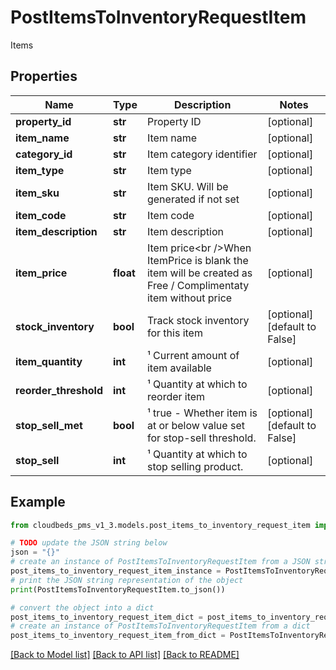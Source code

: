 # PostItemsToInventoryRequestItem

Items

## Properties

Name | Type | Description | Notes
------------ | ------------- | ------------- | -------------
**property_id** | **str** | Property ID | [optional] 
**item_name** | **str** | Item name | [optional] 
**category_id** | **str** | Item category identifier | [optional] 
**item_type** | **str** | Item type | [optional] 
**item_sku** | **str** | Item SKU. Will be generated if not set | [optional] 
**item_code** | **str** | Item code | [optional] 
**item_description** | **str** | Item description | [optional] 
**item_price** | **float** | Item price&lt;br /&gt;When ItemPrice is blank the item will be created as Free / Complimentaty item without price | [optional] 
**stock_inventory** | **bool** | Track stock inventory for this item | [optional] [default to False]
**item_quantity** | **int** | ¹ Current amount of item available | [optional] 
**reorder_threshold** | **int** | ¹ Quantity at which to reorder item | [optional] 
**stop_sell_met** | **bool** | ¹ true - Whether item is at or below value set for stop-sell threshold. | [optional] [default to False]
**stop_sell** | **int** | ¹ Quantity at which to stop selling product. | [optional] 

## Example

```python
from cloudbeds_pms_v1_3.models.post_items_to_inventory_request_item import PostItemsToInventoryRequestItem

# TODO update the JSON string below
json = "{}"
# create an instance of PostItemsToInventoryRequestItem from a JSON string
post_items_to_inventory_request_item_instance = PostItemsToInventoryRequestItem.from_json(json)
# print the JSON string representation of the object
print(PostItemsToInventoryRequestItem.to_json())

# convert the object into a dict
post_items_to_inventory_request_item_dict = post_items_to_inventory_request_item_instance.to_dict()
# create an instance of PostItemsToInventoryRequestItem from a dict
post_items_to_inventory_request_item_from_dict = PostItemsToInventoryRequestItem.from_dict(post_items_to_inventory_request_item_dict)
```
[[Back to Model list]](../README.md#documentation-for-models) [[Back to API list]](../README.md#documentation-for-api-endpoints) [[Back to README]](../README.md)


